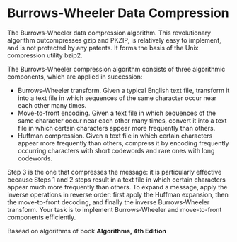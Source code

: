 # Burrows-Wheeler Data Compression #

The Burrows-Wheeler data compression algorithm. This revolutionary algorithm outcompresses gzip and PKZIP, is relatively easy to implement, and is not protected by any patents. It forms the basis of the Unix compression utility bzip2.

The Burrows-Wheeler compression algorithm consists of three algorithmic components, which are applied in succession:

* Burrows-Wheeler transform. Given a typical English text file, transform it into a text file in which sequences of the same character occur near each other many times.
* Move-to-front encoding. Given a text file in which sequences of the same character occur near each other many times, convert it into a text file in which certain characters appear more frequently than others.
* Huffman compression. Given a text file in which certain characters appear more frequently than others, compress it by encoding frequently occurring characters with short codewords and rare ones with long codewords.

Step 3 is the one that compresses the message: it is particularly effective because Steps 1 and 2 steps result in a text file in which certain characters appear much more frequently than others. To expand a message, apply the inverse operations in reverse order: first apply the Huffman expansion, then the move-to-front decoding, and finally the inverse Burrows-Wheeler transform. Your task is to implement Burrows-Wheeler and move-to-front components efficiently.

Basead on algorithms of book **Algorithms, 4th Edition**
